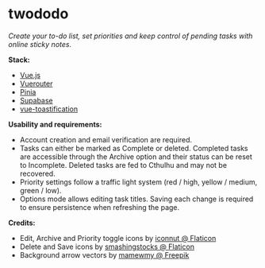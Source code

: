 # twododo

<i>Create your to-do list, set priorities and keep control of pending tasks with online sticky notes.</i>

<b>Stack:</b>

<ul>
<li><a href="https://vuejs.org/">Vue.js</a></li>
<li><a href="https://router.vuejs.org/">Vuerouter</a></li>
<li><a href="https://pinia.vuejs.org/">Pinia</a></li>
<li><a href="https://app.supabase.com">Supabase</a></li>
<li><a href="https://github.com/Maronato/vue-toastification">vue-toastification</a></li>
</ul>

<b>Usability and requirements:</b>

<ul>
        <li>Account creation and email verification are required.</li>
        <li>Tasks can either be marked as Complete or deleted. Completed tasks are accessible through the Archive option and their status can be reset to Incomplete. Deleted tasks are fed to Cthulhu and may not be recovered.</li>
        <li>Priority settings follow a traffic light system (red / high, yellow / medium, green / low).</li>
        <li>Options mode allows editing task titles. Saving each change is required to ensure persistence when refreshing the page.</li>
</ul>

<b>Credits:</b>

<ul>
<li>Edit, Archive and Priority toggle icons by <a href="https://www.flaticon.com/free-icons/pencil" title="pencil icons">iconnut @ Flaticon</a></li>
<li>Delete and Save icons by <a href="https://www.flaticon.com/free-icons/floppy-disk" title="floppy disk icons">smashingstocks @ Flaticon</a></li>
<li>Background arrow vectors by <a href="https://www.freepik.com/free-vector/set-hand-drawn-black-arrow-sign-symbol-element-doodle-design_20338992.htm#query=doodle%20design&position=13&from_view=keyword">mamewmy @ Freepik</a></li>
</ul>
